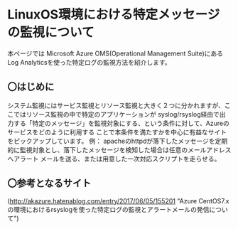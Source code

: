 # LinuxOS環境における特定メッセージの監視について

本ページでは Microsoft Azure OMS(Operational Management Suite)にあるLog Analyticsを使った特定ログの監視方法を紹介します。

## 〇はじめに
システム監視にはサービス監視とリソース監視と大きく２つに分かれますが、ここではリソース監視の中で特定のアプリケーションが
syslog/rsyslog経由で出力する「特定のメッセージ」を監視対象にする、という条件に対して、Azureのサービスをどのように利用する
ことで本条件を満たすかを中心に有益なサイトをピックアップしています。
例：
apacheのhttpdが落下したメッセージを定期的に監視対象とし、落下したメッセージを検知した場合は任意のメールアドレスへアラート
メールを送る、または用意した一次対応スクリプトを走らせる。

## 〇参考となるサイト
(http://akazure.hatenablog.com/entry/2017/06/05/155201 "Azure CentOS7.xの環境におけるrsyslogを使った特定ログの監視とアラートメールの発信について") 




